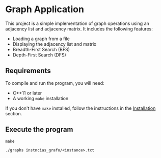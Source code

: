 # Graph Application

This project is a simple implementation of graph operations using an adjacency list and adjacency matrix. It includes the following features:

- Loading a graph from a file
- Displaying the adjacency list and matrix
- Breadth-First Search (BFS)
- Depth-First Search (DFS)

## Requirements

To compile and run the program, you will need:
- C++11 or later
- A working `make` installation

If you don't have `make` installed, follow the instructions in the [Installation](#installation) section.

## Execute the program
```
make
```

```
./graphs instncias_grafo/<instance>.txt
```
